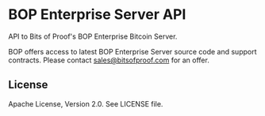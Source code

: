 BOP Enterprise Server API
=========================

API to Bits of Proof's BOP Enterprise Bitcoin Server.

BOP offers access to latest BOP Enterprise Server source code and support contracts. 
Please contact sales@bitsofproof.com for an offer.

License
-------
Apache License, Version 2.0. See LICENSE file.
